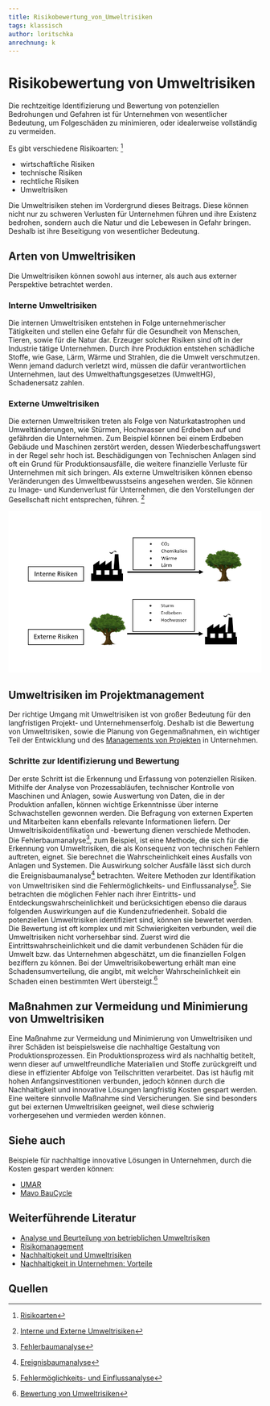 ```yaml
---
title: Risikobewertung_von_Umweltrisiken
tags: klassisch
author: loritschka
anrechnung: k
---
```

# Risikobewertung von Umweltrisiken

Die rechtzeitige Identifizierung und Bewertung von potenziellen Bedrohungen und Gefahren ist für Unternehmen von wesentlicher Bedeutung, um Folgeschäden zu minimieren, oder idealerweise vollständig zu vermeiden. 

Es gibt verschiedene Risikoarten: [^1]
* wirtschaftliche Risiken 
* technische Risiken  
* rechtliche Risiken
*  Umweltrisiken

Die Umweltrisiken stehen im Vordergrund dieses Beitrags. Diese können nicht nur zu schweren Verlusten für Unternehmen führen und ihre Existenz bedrohen, sondern auch die Natur und die Lebewesen in Gefahr bringen. Deshalb ist ihre Beseitigung von wesentlicher Bedeutung. 


## Arten von Umweltrisiken

Die Umweltrisiken können sowohl aus interner, als auch aus externer Perspektive betrachtet werden. 
### Interne Umweltrisiken
Die internen Umweltrisiken entstehen in Folge unternehmerischer Tätigkeiten und stellen eine Gefahr für die Gesundheit von Menschen, Tieren, sowie für die Natur dar. Erzeuger solcher Risiken sind oft in der Industrie tätige Unternehmen. Durch ihre Produktion entstehen schädliche Stoffe, wie Gase, Lärm, Wärme und Strahlen, die die Umwelt verschmutzen. Wenn jemand dadurch verletzt wird, müssen die dafür verantwortlichen Unternehmen, laut des Umwelthaftungsgesetzes (UmweltHG), Schadenersatz zahlen. 

### Externe Umweltrisiken
Die externen Umweltrisiken treten als Folge von Naturkatastrophen und Umweltänderungen, wie Stürmen, Hochwasser und Erdbeben auf und gefährden die Unternehmen. Zum Beispiel können bei einem Erdbeben Gebäude und Maschinen zerstört werden, dessen Wiederbeschaffungswert in der Regel sehr hoch ist. Beschädigungen von Technischen Anlagen sind oft ein Grund für Produktionsausfälle, die weitere finanzielle Verluste für Unternehmen mit sich bringen. Als externe Umweltrisiken können ebenso Veränderungen des Umweltbewusstseins angesehen werden. Sie können zu Image- und Kundenverlust für Unternehmen, die den Vorstellungen der Gesellschaft nicht entsprechen, führen. [^2]

![Interne und Externe Risiken](Risikobewertung_von_Umweltrisiken/interne_externe_Risiken.PNG)

## Umweltrisiken im Projektmanagement

Der richtige Umgang mit Umweltrisiken ist von großer Bedeutung für den langfristigen Projekt- und Unternehmenserfolg. Deshalb ist die Bewertung von Umweltrisiken, sowie die Planung von Gegenmaßnahmen, ein wichtiger Teil der Entwicklung und des [Managements von Projekten](https://github.com/ManagingProjectsSuccessfully/ManagingProjectsSuccessfully.github.io/blob/main/kb/Projektmanagement.md) in Unternehmen.

### Schritte zur Identifizierung und Bewertung
Der erste Schritt ist die Erkennung und Erfassung von potenziellen Risiken. Mithilfe der Analyse von Prozessabläufen, technischer Kontrolle von Maschinen und Anlagen, sowie Auswertung von Daten, die in der Produktion anfallen, können wichtige Erkenntnisse über interne Schwachstellen gewonnen werden. Die Befragung von externen Experten und Mitarbeiten kann ebenfalls relevante Informationen liefern. 
Der Umweltrisikoidentifikation und -bewertung dienen verschiede Methoden. Die Fehlerbaumanalyse[^4], zum Beispiel, ist eine Methode, die sich für die Erkennung von Umweltrisiken, die als Konsequenz von technischen Fehlern auftreten, eignet. Sie berechnet die Wahrscheinlichkeit eines Ausfalls von Anlagen und Systemen. Die Auswirkung solcher Ausfälle lässt sich durch die Ereignisbaumanalyse[^5] betrachten. Weitere Methoden zur Identifikation von Umweltrisiken sind die Fehlermöglichkeits- und Einflussanalyse[^6]. Sie betrachten die möglichen Fehler nach ihrer Eintritts- und Entdeckungswahrscheinlichkeit und berücksichtigen ebenso die daraus folgenden Auswirkungen auf die Kundenzufriedenheit. 
Sobald die potenziellen Umweltrisiken identifiziert sind, können sie bewertet werden. Die Bewertung ist oft komplex und mit Schwierigkeiten verbunden, weil die Umweltrisiken nicht vorhersehbar sind. Zuerst wird die Eintrittswahrscheinlichkeit und die damit verbundenen Schäden für die Umwelt bzw. das Unternehmen abgeschätzt, um die finanziellen Folgen beziffern zu können.  Bei der Umweltrisikobewertung erhält man eine Schadensumverteilung, die angibt, mit welcher Wahrscheinlichkeit ein Schaden einen bestimmten Wert übersteigt.[^3]


## Maßnahmen zur Vermeidung und Minimierung von Umweltrisiken

Eine Maßnahme zur Vermeidung und Minimierung von Umweltrisiken und ihrer Schäden ist beispielsweise die nachhaltige Gestaltung von Produktionsprozessen. Ein Produktionsprozess wird als nachhaltig betitelt, wenn dieser auf umweltfreundliche Materialien und Stoffe zurückgreift und diese in effizienter Abfolge von Teilschritten verarbeitet. Das ist häufig mit hohen Anfangsinvestitionen verbunden, jedoch können durch die Nachhaltigkeit und innovative Lösungen langfristig Kosten gespart werden. Eine weitere sinnvolle Maßnahme sind Versicherungen. Sie sind besonders gut bei externen Umweltrisiken geeignet, weil diese schwierig vorhergesehen und vermieden werden können. 


## Siehe auch

Beispiele für nachhaltige innovative Lösungen in Unternehmen, durch die Kosten gespart werden können:
* [UMAR](http://nest-umar.net/)
* [Mavo BauCycle](https://www.baucycle.de/)

## Weiterführende Literatur

* [Analyse und Beurteilung von betrieblichen Umweltrisiken](http://www.uni-kassel.de/upress/online/frei/978-3-933146-09-0.volltext.frei.pdf)
* [Risikomanagement](https://github.com/ManagingProjectsSuccessfully/ManagingProjectsSuccessfully.github.io/blob/main/kb/Risikomanagement.md)
* [Nachhaltigkeit und Umweltrisiken](https://home.uni-leipzig.de/energy/energie-grundlagen/18.html)
* [Nachhaltigkeit in Unternehmen: Vorteile](https://www.starting-up.de/praxis/geschaeftsausstattung/registrierkassen.html)

## Quellen

[^1]: [Risikoarten](https://www.business-wissen.de/hb/ziele-und-aufgaben-des-risikomanagements-im-unternehmen/)
[^2]: [Interne und Externe Umweltrisiken](https://de.wikipedia.org/wiki/Umweltrisikomanagement#Allgemeines)  
[^3]: [Bewertung von Umweltrisiken](https://www.biologie-seite.de/Biologie/Umweltrisikomanagement)  
[^4]: [Fehlerbaumanalyse](https://de.wikipedia.org/wiki/Fehlerbaumanalyse)
[^5]: [Ereignisbaumanalyse](https://de.wikipedia.org/wiki/Ereignisbaumanalyse)
[^6]: [Fehlermöglichkeits- und Einflussanalyse](https://de.wikipedia.org/wiki/FMEA)


